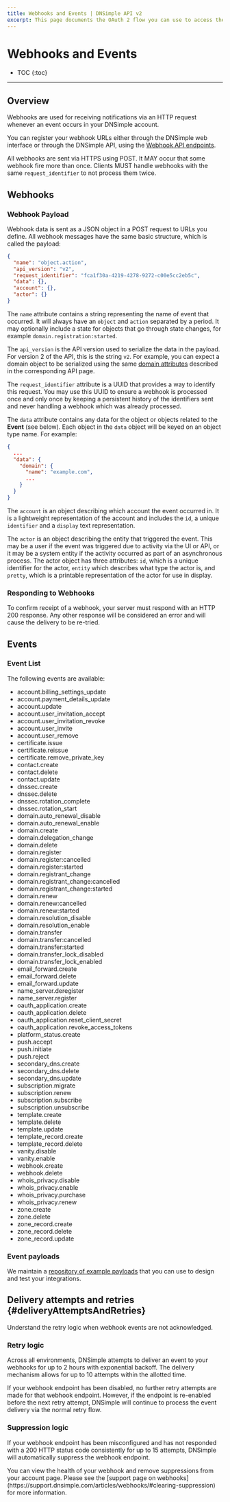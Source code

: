 ```yaml
---
title: Webhooks and Events | DNSimple API v2
excerpt: This page documents the OAuth 2 flow you can use to access the DNSimple API.
---
```


# Webhooks and Events

* TOC
{:toc}

---

## Overview

Webhooks are used for receiving notifications via an HTTP request whenever an event occurs in your DNSimple account.

You can register your webhook URLs either through the DNSimple web interface or through the DNSimple API, using the [Webhook API endpoints](/v2/webhooks/).

All webhooks are sent via HTTPS using POST. It MAY occur that some webhook fire more than once. Clients MUST handle webhooks with the same `request_identifier` to not process them twice.

## Webhooks

### Webhook Payload

Webhook data is sent as a JSON object in a POST request to URLs you define. All webhook messages have the same basic structure, which is called the payload:

~~~json
{
  "name": "object.action",
  "api_version": "v2",
  "request_identifier": "fca1f30a-4219-4278-9272-c00e5cc2eb5c",
  "data": {},
  "account": {},
  "actor": {}
}
~~~

The `name` attribute contains a string representing the name of event that occurred. It will always have an `object` and `action` separated by a period. It may optionally include a state for objects that go through state changes, for example `domain.registration:started`.

The `api_version` is the API version used to serialize the data in the payload. For version 2 of the API, this is the string `v2`. For example, you can expect a domain object to be serialized using the same [domain attributes](/v2/domains/#domain-attributes) described in the corresponding API page.

The `request_identifier` attribute is a UUID that provides a way to identify this request. You may use this UUID to ensure a webhook is processed once and only once by keeping a persistent history of the identifiers sent and never handling a webhook which was already processed.

The `data` attribute contains any data for the object or objects related to the **Event** (see below). Each object in the `data` object will be keyed on an object type name. For example:

~~~json
{
  ...
  "data": {
    "domain": {
      "name": "example.com",
      ...
    }
  }
}
~~~

The `account` is an object describing which account the event occurred in. It is a lightweight representation of the account and includes the `id`, a unique `identifier` and a `display` text representation.

The `actor` is an object describing the entity that triggered the event. This may be a user if the event was triggered due to activity via the UI or API, or it may be a system entity if the activity occurred as part of an asynchronous process. The actor object has three attributes: `id`, which is a unique identifier for the actor, `entity` which describes what type the actor is, and `pretty`, which is a printable representation of the actor for use in display.

### Responding to Webhooks

To confirm receipt of a webhook, your server must respond with an HTTP 200 response. Any other response will be considered an error and will cause the delivery to be re-tried.

## Events

### Event List

The following events are available:

* account.billing\_settings\_update
* account.payment\_details\_update
* account.update
* account.user\_invitation\_accept
* account.user\_invitation\_revoke
* account.user\_invite
* account.user\_remove
* certificate.issue
* certificate.reissue
* certificate.remove\_private\_key
* contact.create
* contact.delete
* contact.update
* dnssec.create
* dnssec.delete
* dnssec.rotation\_complete
* dnssec.rotation\_start
* domain.auto\_renewal\_disable
* domain.auto\_renewal\_enable
* domain.create
* domain.delegation\_change
* domain.delete
* domain.register
* domain.register:cancelled
* domain.register:started
* domain.registrant\_change
* domain.registrant\_change:cancelled
* domain.registrant\_change:started
* domain.renew
* domain.renew:cancelled
* domain.renew:started
* domain.resolution\_disable
* domain.resolution\_enable
* domain.transfer
* domain.transfer:cancelled
* domain.transfer:started
* domain.transfer\_lock\_disabled
* domain.transfer\_lock\_enabled
* email\_forward.create
* email\_forward.delete
* email\_forward.update
* name\_server.deregister
* name\_server.register
* oauth\_application.create
* oauth\_application.delete
* oauth\_application.reset\_client\_secret
* oauth\_application.revoke\_access\_tokens
* platform\_status.create
* push.accept
* push.initiate
* push.reject
* secondary\_dns.create
* secondary\_dns.delete
* secondary\_dns.update
* subscription.migrate
* subscription.renew
* subscription.subscribe
* subscription.unsubscribe
* template.create
* template.delete
* template.update
* template\_record.create
* template\_record.delete
* vanity.disable
* vanity.enable
* webhook.create
* webhook.delete
* whois\_privacy.disable
* whois\_privacy.enable
* whois\_privacy.purchase
* whois\_privacy.renew
* zone.create
* zone.delete
* zone\_record.create
* zone\_record.delete
* zone\_record.update

### Event payloads

We maintain a [repository of example payloads](https://github.com/dnsimple/dnsimple-developer/tree/master/fixtures/v2/webhooks) that you can use to design and test your integrations.

## Delivery attempts and retries {#deliveryAttemptsAndRetries}

Understand the retry logic when webhook events are not acknowledged.

### Retry logic

Across all environments, DNSimple attempts to deliver an event to your webhooks for up to 2 hours with exponential backoff. The delivery mechanism allows for up to 10 attempts within the allotted time.

If your webhook endpoint has been disabled, no further retry attempts are made for that webhook endpoint. However, if the endpoint is re-enabled before the next retry attempt, DNSimple will continue to process the event delivery via the normal retry flow.

### Suppression logic

If your webhook endpoint has been misconfigured and has not responded with a 200 HTTP status code consistently for up to 15 attempts, DNSimple will automatically suppress the webhook endpoint.

<note>
You can view the health of your webhook and remove suppressions from your account page.
Please see the [support page on webhooks](https://support.dnsimple.com/articles/webhooks/#clearing-suppression) for more information.
</note>
